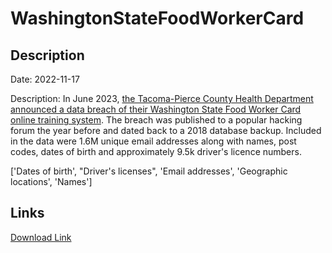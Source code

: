 # WashingtonStateFoodWorkerCard

## Description

Date: 2022-11-17

Description:
In June 2023, <a href="https://tpchd.org/news/data-breach-exposed-food-worker-card-records-we-are-notifying-those-affected/" target="_blank" rel="noopener">the Tacoma-Pierce County Health Department announced a data breach of their Washington State Food Worker Card online training system</a>. The breach was published to a popular hacking forum the year before and dated back to a 2018 database backup. Included in the data were 1.6M unique email addresses along with names, post codes, dates of birth and approximately 9.5k driver's licence numbers.


['Dates of birth', "Driver's licenses", 'Email addresses', 'Geographic locations', 'Names']

## Links

[Download Link](https://link-to.net/1229997/619.3168321138528/dynamic/?r=aHR0cHM6Ly93d3cubWVkaWFmaXJlLmNvbS92aWV3LzE1eTZEOGxBdjNzdUFqMi9mb29kd29ya2VyY2FyZC53YS5nb3YvZmlsZQ==)